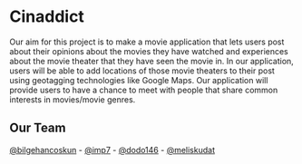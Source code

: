 # Cinaddict

Our aim for this project is to make a movie application that lets users post about their opinions about
the movies they have watched and  experiences about the movie theater that they have seen the movie
in. In our application, users  will be able to add locations of those movie theaters to their post using
geotagging technologies like Google Maps. Our application will provide users to have a chance to meet
with people that share common interests in movies/movie genres.

## Our Team

[@bilgehancoskun](https://github.com/bilgehancoskun) - [@imp7](https://github.com/imp7) - [@dodo146](https://github.com/dodo146) - [@meliskudat](https://github.com/meliskudat)

  
